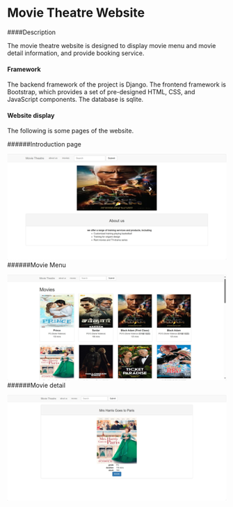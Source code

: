 # Movie Theatre Website

####Description

The movie theatre website is designed to display movie menu and movie detail information, and provide booking service.

#### Framework

The backend framework of the project is Django. The frontend framework is Bootstrap, which provides a set of pre-designed HTML, CSS, and JavaScript components. The database is sqlite.

#### Website display
The following is some pages of the website.

######Introduction page

![](./templates/image/aboutus.jpg)
######Movie Menu

![](./templates/image/menu.jpg)
######Movie detail

![](./templates/image/detail.jpg)
